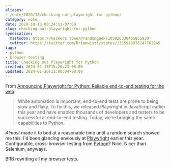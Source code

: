 ```yaml
---
aliases:
- /note/2020/10/checking-out-playwright-for-python/
category: note
date: 2020-10-13 00:24:11-07:00
slug: checking-out-playwright-for-python
syndication:
  mastodon: https://hackers.town/@randomgeek/105026330465855930
  twitter: https://twitter.com/brianwisti/status/1315919976247762945
tags:
- python
- browser-testing
title: Checking out Playwright for Python
created: 2024-01-15T15:26:23-08:00
updated: 2024-01-26T11:00:04-08:00
---
```


From [Announcing Playwright for Python: Reliable end-to-end testing for the web](https://devblogs.microsoft.com/python/announcing-playwright-for-python-reliable-end-to-end-testing-for-the-web/):

 > 
 > While automation is important, end-to-end tests are prone to being slow and flaky. To fix this, we released Playwright in JavaScript earlier this year and have enabled thousands of developers and testers to be successful at end-to-end testing. Today, we’re bringing the same capabilities to Python.

*Almost* made it to bed at a reasonable time until a random search showed me this. I'd been glancing enviously at [Playwright](https://playwright.dev) earlier this year. Configurable, cross-browser testing from [Python](../../../card/Python.md)? Nice. Nicer than Selenium, anyways.

BRB rewriting all my browser tests.
